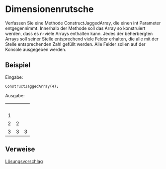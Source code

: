 # Dimensionenrutsche

Verfassen Sie eine Methode ConstructJaggedArray, die einen int Parameter entgegennimmt. Innerhalb der Methode soll das Array so konstruiert werden, dass es n-viele Arrays enthalten kann. Jedes der beherbergten Arrays soll seiner Stelle entsprechend viele Felder erhalten, die alle mit der Stelle entsprechenden Zahl gefüllt werden. Alle Felder sollen auf der Konsole ausgegeben werden.

## Beispiel
Eingabe:

    ConstructJaggedArray(4);

Ausgabe:

<table><tr><td colspan="3">&nbsp;&nbsp;&nbsp;&nbsp;</td></tr><tr><td>1</td><td colspan="2"></td></tr><tr><td>2</td><td>2</td><td></td></tr><tr><td>3</td><td>3</td><td>3</td></tr></table>

## Verweise
[Lösungsvorschlag](https://gist.github.com/gsoTH/9b606f13af7dde84a18e59049d3ef7d7)
